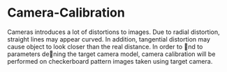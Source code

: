 # Camera-Calibration
Cameras introduces a lot of distortions to images. Due to radial distortion, straight lines may appear
curved. In addition, tangential distortion may cause object to look closer than the real distance. In
order to nd to parameters dening the target camera model, camera calibration will be performed on
checkerboard pattern images taken using target camera.
